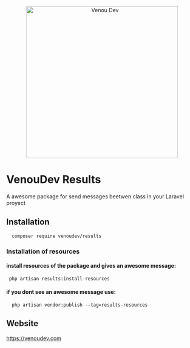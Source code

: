 <p align="center"><a href="https://venoudev.com"><img src="https://venoudev.com/img/venoudev-2.png" width="400" alt="Venou Dev"></a>
</p>

# VenouDev Results
A awesome package for send messages beetwen class in your Laravel proyect

## Installation 

```
  composer require venoudev/results
```

### Installation of resources

  #### install resources of the package and gives an awesome message:

  ```
   php artisan results:install-resources
  ```

  #### if you dont see an awesome message use:

  ```
    php artisan vendor:publish --tag=results-resources
  ```

## Website 
  https://venoudev.com 




